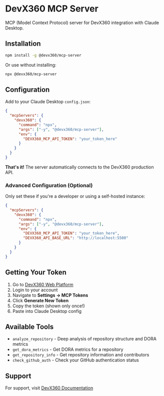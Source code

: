 # DevX360 MCP Server

MCP (Model Context Protocol) server for DevX360 integration with Claude Desktop.

## Installation

```bash
npm install -g @devx360/mcp-server
```

Or use without installing:
```bash
npx @devx360/mcp-server
```

## Configuration

Add to your Claude Desktop `config.json`:

```json
{
  "mcpServers": {
    "devx360": {
      "command": "npx",
      "args": ["-y", "@devx360/mcp-server"],
      "env": {
        "DEVX360_MCP_API_TOKEN": "your_token_here"
      }
    }
  }
}
```

**That's it!** The server automatically connects to the DevX360 production API.

### Advanced Configuration (Optional)

Only set these if you're a developer or using a self-hosted instance:

```json
{
  "mcpServers": {
    "devx360": {
      "command": "npx",
      "args": ["-y", "@devx360/mcp-server"],
      "env": {
        "DEVX360_MCP_API_TOKEN": "your_token_here",
        "DEVX360_API_BASE_URL": "http://localhost:5500" 
      }
    }
  }
}
```

## Getting Your Token

1. Go to [DevX360 Web Platform](https://devx360.app)
2. Login to your account
3. Navigate to **Settings → MCP Tokens**
4. Click **Generate New Token**
5. Copy the token (shown only once!)
6. Paste into Claude Desktop config

## Available Tools

- `analyze_repository` - Deep analysis of repository structure and DORA metrics
- `get_dora_metrics` - Get DORA metrics for a repository
- `get_repository_info` - Get repository information and contributors
- `check_github_auth` - Check your GitHub authentication status

## Support

For support, visit [DevX360 Documentation](https://github.com/COS301-SE-2025/DevX360)

